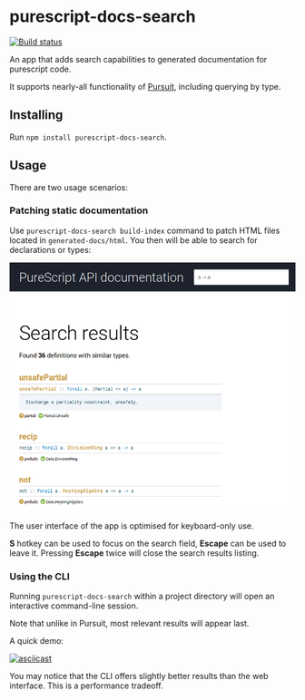 # purescript-docs-search

[![Build status](https://travis-ci.org/spacchetti/purescript-docs-search.svg?branch=master)](https://travis-ci.org/spacchetti/purescript-docs-search)

An app that adds search capabilities to generated documentation for purescript code.

It supports nearly-all functionality of [Pursuit](https://github.com/purescript/pursuit), including querying by type.

## Installing

Run `npm install purescript-docs-search`.

## Usage

There are two usage scenarios:

### Patching static documentation

Use `purescript-docs-search build-index` command to patch HTML files located in `generated-docs/html`. You then will be able to search for declarations or types:

![Preview](preview.png)

The user interface of the app is optimised for keyboard-only use.

**S** hotkey can be used to focus on the search field, **Escape** can be used to leave it. Pressing **Escape** twice will close the search results listing.

### Using the CLI

Running `purescript-docs-search` within a project directory will open an interactive command-line session.

Note that unlike in Pursuit, most relevant results will appear last.

A quick demo:

[![asciicast](https://asciinema.org/a/Hexie5JoWjlAqLqv2IgafIdb9.svg)](https://asciinema.org/a/Hexie5JoWjlAqLqv2IgafIdb9)

You may notice that the CLI offers slightly better results than the web interface. This is a performance tradeoff.
